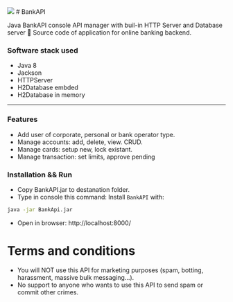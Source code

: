 <img src="https://moneymakerfactory.ru/Pics/loads/multy_img-2-20215610.jpg">
# BankAPI

Java BankAPI console API manager with buil-in HTTP Server and Database server 🚀
Source code of application for online banking backend.

### Software stack used
* Java 8
* Jackson
* HTTPServer
* H2Database embded
* H2Database in memory

---
### Features

* Add user of corporate, personal or bank operator type.
* Manage accounts: add, delete, view. CRUD.
* Manage cards: setup new, lock existant.
* Manage transaction: set limits, approve pending


### Installation && Run
- Copy BankAPI.jar to destanation folder.
- Type in console this command:
Install `BankAPI` with:
``` bash
java -jar BankApi.jar
```
- Open in browser: http://localhost:8000/


# Terms and conditions
* You will NOT use this API for marketing purposes (spam, botting, harassment, massive bulk messaging...).
* No support to anyone who wants to use this API to send spam or commit other crimes.

